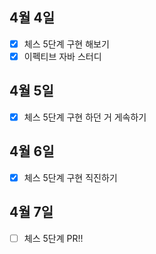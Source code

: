 ## 4월 4일

- [x] 체스 5단계 구현 해보기
- [x] 이펙티브 자바 스터디

## 4월 5일

- [x] 체스 5단계 구현 하던 거 게속하기

## 4월 6일

- [x] 체스 5단계 구현 직진하기

## 4월 7일

- [ ] 체스 5단계 PR!!
